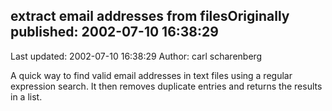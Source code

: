 ## extract email addresses from filesOriginally published: 2002-07-10 16:38:29 
Last updated: 2002-07-10 16:38:29 
Author: carl scharenberg 
 
A quick way to find valid email addresses in text files using a regular expression search. It then removes duplicate entries and returns the results in a list.